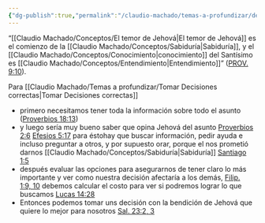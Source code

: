 ```yaml
---
{"dg-publish":true,"permalink":"/claudio-machado/temas-a-profundizar/decisiones-que-agraden-a-jehova/"}
---
```


“[[Claudio Machado/Conceptos/El temor de Jehová\|El temor de Jehová]] es el comienzo de la [[Claudio Machado/Conceptos/Sabiduría\|Sabiduría]], y el [[Claudio Machado/Conceptos/Conocimiento\|conocimiento]] del Santísimo es [[Claudio Machado/Conceptos/Entendimiento\|Entendimiento]]” ([PROV. 9:10](https://wol.jw.org/es/wol/bc/r4/lp-s/2025242/0/0)).

Para [[Claudio Machado/Temas a profundizar/Tomar Decisiones correctas\|Tomar Decisiones correctas]]
- primero necesitamos tener toda la información sobre todo el asunto ([Proverbios 18:13](https://wol.jw.org/es/wol/bc/r4/lp-s/2025242/3/0))
- y luego sería muy bueno saber que opina Jehová del asunto [Proverbios 2:6](https://wol.jw.org/es/wol/bc/r4/lp-s/2025242/5/0) [Efesios 5:17](https://wol.jw.org/es/wol/bc/r4/lp-s/2025242/9/0) para éstohay que buscar información, pedir ayuda e incluso preguntar a otros, y por supuesto orar, porque el nos prometió darnos [[Claudio Machado/Conceptos/Sabiduría\|Sabiduría]] [Santiago 1:5](https://wol.jw.org/es/wol/bc/r4/lp-s/2025242/6/0) 
- después evaluar las opciones para asegurarnos de tener claro lo más importante y ver como nuestra decisión afectaría a los demás, [Filip. 1:9, 10](https://wol.jw.org/es/wol/bc/r4/lp-s/2025242/27/0) debemos calcular el costo para ver si podremos lograr lo que buscamos [Lucas 14:28](https://wol.jw.org/es/wol/bc/r4/lp-s/2025242/14/0)
- Entonces podemos tomar uns decisión con la bendición de Jehová que quiere lo mejor para nosotros [Sal. 23:2, 3](https://wol.jw.org/es/wol/bc/r4/lp-s/2025242/17/0)



